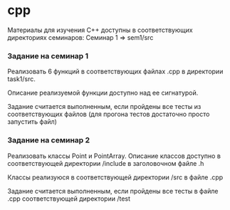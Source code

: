 # cpp
Материалы для изучения C++ доступны в соответствующих директориях семинаров:
Семинар 1 => sem1/src

### Задание на семинар 1
Реализовать 6 функций в соответствующих файлах .cpp в директории task1/src.

Описание реализуемой функции доступно над ее сигнатурой.

Задание считается выполненным, если пройдены все тесты из соответствующих файлов (для прогона тестов достаточно просто запустить файл)

### Задание на семинар 2
Реализовать классы Point и PointArray. Описание классов доступно в соответствующей директории
/include в заголовочном файле .h

 Классы реализуюся в соответствующей директории /src в файле .cpp

 Задание считается выполненным, если пройдены все тесты в файле .cpp соответствующей директории /test